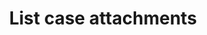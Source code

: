 ---
title: List case attachments
excerpt: >-
  Fetch case attachments along with a pre-signed url enabling you to download
  the files.
api:
  file: oas.json
  operationId: cases_attachment_get
hidden: false
---